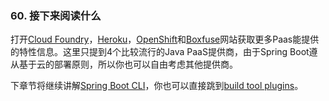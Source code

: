 ### 60. 接下来阅读什么

打开[Cloud Foundry](http://www.cloudfoundry.com/)，[Heroku](https://www.heroku.com/)，[OpenShift](https://www.openshift.com/)和[Boxfuse](https://boxfuse.com/)网站获取更多Paas能提供的特性信息。这里只提到4个比较流行的Java PaaS提供商，由于Spring Boot遵从基于云的部署原则，所以你也可以自由考虑其他提供商。

下章节将继续讲解[Spring Boot CLI](https://docs.spring.io/spring-boot/docs/2.0.0.M7/reference/htmlsingle/#cli)，你也可以直接跳到[build tool plugins](https://docs.spring.io/spring-boot/docs/2.0.0.M7/reference/htmlsingle/#build-tool-plugins)。
